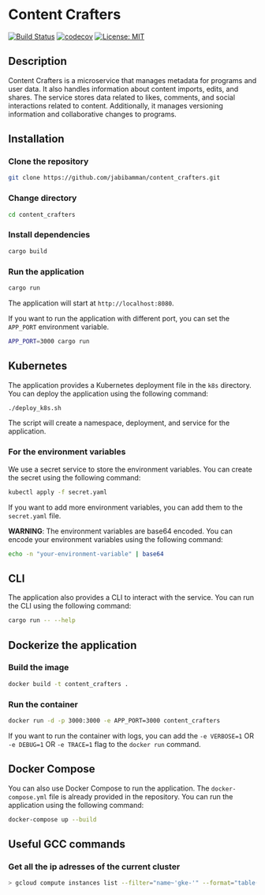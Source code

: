# Content Crafters

[![Build Status](https://travis-ci.com/jabibamman/content_crafters.svg?branch=main)](https://travis-ci.com/jabibamman/content_crafters)
[![codecov](https://codecov.io/gh/jabibamman/content_crafters/branch/main/graph/badge.svg?token=QZQZQZQZQZ)](https://codecov.io/gh/jabibamman/content_crafters)
[![License: MIT](https://img.shields.io/badge/License-MIT-yellow.svg)](https://opensource.org/licenses/MIT)

## Description

Content Crafters is a microservice that manages metadata for programs and user data. It also handles information about content imports, edits, and shares. The service stores data related to likes, comments, and social interactions related to content. Additionally, it manages versioning information and collaborative changes to programs.

## Installation

### Clone the repository

```bash
git clone https://github.com/jabibamman/content_crafters.git
```

### Change directory

```bash
cd content_crafters
```

### Install dependencies

```bash
cargo build
```

### Run the application

```bash
cargo run
```

The application will start at `http://localhost:8080`.

If you want to run the application with different port, you can set the `APP_PORT` environment variable.

```bash
APP_PORT=3000 cargo run
```

## Kubernetes

The application provides a Kubernetes deployment file in the `k8s` directory. You can deploy the application using the following command:

```bash
./deploy_k8s.sh
```

The script will create a namespace, deployment, and service for the application.

### For the environment variables

We use a secret service to store the environment variables. You can create the secret using the following command:

```bash
kubectl apply -f secret.yaml
```

If you want to add more environment variables, you can add them to the `secret.yaml` file.

**WARNING**: The environment variables are base64 encoded. You can encode your environment variables using the following command:

```bash
echo -n "your-environment-variable" | base64
```

## CLI

The application also provides a CLI to interact with the service. You can run the CLI using the following command:

```bash
cargo run -- --help
```

## Dockerize the application

### Build the image

```bash
docker build -t content_crafters .
```

### Run the container

```bash
docker run -d -p 3000:3000 -e APP_PORT=3000 content_crafters
```

If you want to run the container with logs, you can add the
`-e VERBOSE=1`
OR
`-e DEBUG=1`
OR
`-e TRACE=1`
flag to the `docker run` command.

## Docker Compose

You can also use Docker Compose to run the application. The `docker-compose.yml` file is already provided in the repository. You can run the application using the following command:

```bash
docker-compose up --build
```

## Useful GCC commands

### Get all the ip adresses of the current cluster

```bash
> gcloud compute instances list --filter="name~'gke-'" --format="table(name, networkInterfaces[0].accessConfigs[0].natIP)"
```
